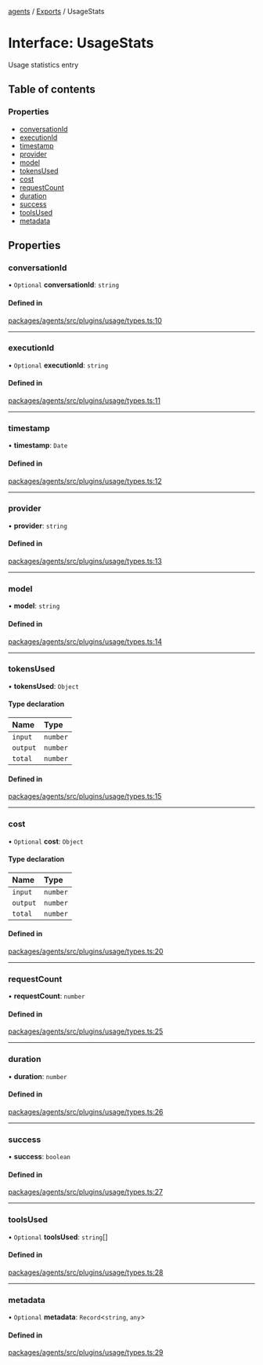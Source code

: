 <!-- 
 ⚠️  AUTO-GENERATED FILE - DO NOT EDIT MANUALLY
 This file is automatically generated by scripts/docs-generator.js
 To make changes, edit the source TypeScript files or update the generator script
-->

[agents](../../) / [Exports](../modules) / UsageStats

# Interface: UsageStats

Usage statistics entry

## Table of contents

### Properties

- [conversationId](UsageStats#conversationid)
- [executionId](UsageStats#executionid)
- [timestamp](UsageStats#timestamp)
- [provider](UsageStats#provider)
- [model](UsageStats#model)
- [tokensUsed](UsageStats#tokensused)
- [cost](UsageStats#cost)
- [requestCount](UsageStats#requestcount)
- [duration](UsageStats#duration)
- [success](UsageStats#success)
- [toolsUsed](UsageStats#toolsused)
- [metadata](UsageStats#metadata)

## Properties

### conversationId

• `Optional` **conversationId**: `string`

#### Defined in

[packages/agents/src/plugins/usage/types.ts:10](https://github.com/woojubb/robota/blob/411e4a15f65b96ceeb9a966ecfd26b5a6b3b568b/packages/agents/src/plugins/usage/types.ts#L10)

___

### executionId

• `Optional` **executionId**: `string`

#### Defined in

[packages/agents/src/plugins/usage/types.ts:11](https://github.com/woojubb/robota/blob/411e4a15f65b96ceeb9a966ecfd26b5a6b3b568b/packages/agents/src/plugins/usage/types.ts#L11)

___

### timestamp

• **timestamp**: `Date`

#### Defined in

[packages/agents/src/plugins/usage/types.ts:12](https://github.com/woojubb/robota/blob/411e4a15f65b96ceeb9a966ecfd26b5a6b3b568b/packages/agents/src/plugins/usage/types.ts#L12)

___

### provider

• **provider**: `string`

#### Defined in

[packages/agents/src/plugins/usage/types.ts:13](https://github.com/woojubb/robota/blob/411e4a15f65b96ceeb9a966ecfd26b5a6b3b568b/packages/agents/src/plugins/usage/types.ts#L13)

___

### model

• **model**: `string`

#### Defined in

[packages/agents/src/plugins/usage/types.ts:14](https://github.com/woojubb/robota/blob/411e4a15f65b96ceeb9a966ecfd26b5a6b3b568b/packages/agents/src/plugins/usage/types.ts#L14)

___

### tokensUsed

• **tokensUsed**: `Object`

#### Type declaration

| Name | Type |
| :------ | :------ |
| `input` | `number` |
| `output` | `number` |
| `total` | `number` |

#### Defined in

[packages/agents/src/plugins/usage/types.ts:15](https://github.com/woojubb/robota/blob/411e4a15f65b96ceeb9a966ecfd26b5a6b3b568b/packages/agents/src/plugins/usage/types.ts#L15)

___

### cost

• `Optional` **cost**: `Object`

#### Type declaration

| Name | Type |
| :------ | :------ |
| `input` | `number` |
| `output` | `number` |
| `total` | `number` |

#### Defined in

[packages/agents/src/plugins/usage/types.ts:20](https://github.com/woojubb/robota/blob/411e4a15f65b96ceeb9a966ecfd26b5a6b3b568b/packages/agents/src/plugins/usage/types.ts#L20)

___

### requestCount

• **requestCount**: `number`

#### Defined in

[packages/agents/src/plugins/usage/types.ts:25](https://github.com/woojubb/robota/blob/411e4a15f65b96ceeb9a966ecfd26b5a6b3b568b/packages/agents/src/plugins/usage/types.ts#L25)

___

### duration

• **duration**: `number`

#### Defined in

[packages/agents/src/plugins/usage/types.ts:26](https://github.com/woojubb/robota/blob/411e4a15f65b96ceeb9a966ecfd26b5a6b3b568b/packages/agents/src/plugins/usage/types.ts#L26)

___

### success

• **success**: `boolean`

#### Defined in

[packages/agents/src/plugins/usage/types.ts:27](https://github.com/woojubb/robota/blob/411e4a15f65b96ceeb9a966ecfd26b5a6b3b568b/packages/agents/src/plugins/usage/types.ts#L27)

___

### toolsUsed

• `Optional` **toolsUsed**: `string`[]

#### Defined in

[packages/agents/src/plugins/usage/types.ts:28](https://github.com/woojubb/robota/blob/411e4a15f65b96ceeb9a966ecfd26b5a6b3b568b/packages/agents/src/plugins/usage/types.ts#L28)

___

### metadata

• `Optional` **metadata**: `Record`\<`string`, `any`\>

#### Defined in

[packages/agents/src/plugins/usage/types.ts:29](https://github.com/woojubb/robota/blob/411e4a15f65b96ceeb9a966ecfd26b5a6b3b568b/packages/agents/src/plugins/usage/types.ts#L29)
